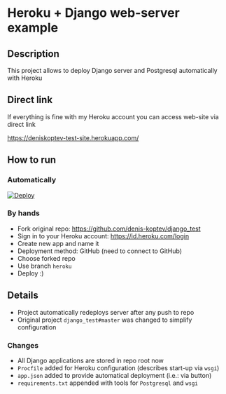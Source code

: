 # Heroku + Django web-server example

## Description

This project allows to deploy Django server and Postgresql automatically with Heroku

## Direct link

If everything is fine with my Heroku account you can access web-site via direct link

https://deniskoptev-test-site.herokuapp.com/

## How to run

### Automatically

[![Deploy](https://www.herokucdn.com/deploy/button.png)](https://heroku.com/deploy)

### By hands

* Fork original repo: https://github.com/denis-koptev/django_test
* Sign in to your Heroku account: https://id.heroku.com/login
* Create new app and name it
* Deployment method: GitHub (need to connect to GitHub)
* Choose forked repo
* Use branch `heroku`
* Deploy :)

## Details

* Project automatically redeploys server after any push to repo
* Original project `django_test#master` was changed to simplify configuration

### Changes

* All Django applications are stored in repo root now
* `Procfile` added for Heroku configuration (describes start-up via `wsgi`)
* `app.json` added to provide automatical deployment (i.e.: via button)
* `requirements.txt` appended with tools for `Postgresql` and `wsgi`

